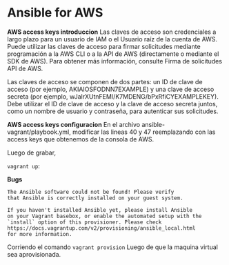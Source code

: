 # Ansible for AWS
**AWS access keys introduccion**
Las claves de acceso son credenciales a largo plazo para un usuario de IAM o el Usuario raíz de la cuenta de AWS. Puede utilizar las claves de acceso para firmar solicitudes mediante programación a la AWS CLI o a la API de AWS (directamente o mediante el SDK de AWS). Para obtener más información, consulte Firma de solicitudes API de AWS.

Las claves de acceso se componen de dos partes: un ID de clave de acceso (por ejemplo, AKIAIOSFODNN7EXAMPLE) y una clave de acceso secreta (por ejemplo, wJalrXUtnFEMI/K7MDENG/bPxRfiCYEXAMPLEKEY). Debe utilizar el ID de clave de acceso y la clave de acceso secreta juntos, como un nombre de usuario y contraseña, para autenticar sus solicitudes.

**AWS access keys configuracion**
En el archivo ansible-vagrant/playbook.yml, modificar las lineas 40 y 47 reemplazando con las access keys que obtenemos de la consola de AWS.

Luego de grabar,

`vagrant up`:


**Bugs**
```
The Ansible software could not be found! Please verify
that Ansible is correctly installed on your guest system.

If you haven't installed Ansible yet, please install Ansible
on your Vagrant basebox, or enable the automated setup with the
`install` option of this provisioner. Please check
https://docs.vagrantup.com/v2/provisioning/ansible_local.html
for more information.
```

Corriendo el comando `vagrant provision` Luego de que la maquina virtual sea aprovisionada.
